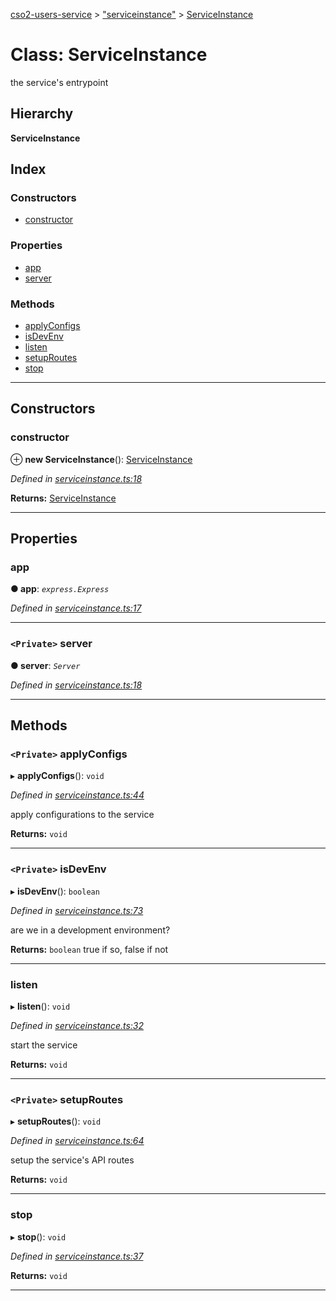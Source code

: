 [cso2-users-service](../README.md) > ["serviceinstance"](../modules/_serviceinstance_.md) > [ServiceInstance](../classes/_serviceinstance_.serviceinstance.md)

# Class: ServiceInstance

the service's entrypoint

## Hierarchy

**ServiceInstance**

## Index

### Constructors

* [constructor](_serviceinstance_.serviceinstance.md#constructor)

### Properties

* [app](_serviceinstance_.serviceinstance.md#app)
* [server](_serviceinstance_.serviceinstance.md#server)

### Methods

* [applyConfigs](_serviceinstance_.serviceinstance.md#applyconfigs)
* [isDevEnv](_serviceinstance_.serviceinstance.md#isdevenv)
* [listen](_serviceinstance_.serviceinstance.md#listen)
* [setupRoutes](_serviceinstance_.serviceinstance.md#setuproutes)
* [stop](_serviceinstance_.serviceinstance.md#stop)

---

## Constructors

<a id="constructor"></a>

###  constructor

⊕ **new ServiceInstance**(): [ServiceInstance](_serviceinstance_.serviceinstance.md)

*Defined in [serviceinstance.ts:18](https://github.com/Ochii/cso2-users-service/blob/53e53f9/src/serviceinstance.ts#L18)*

**Returns:** [ServiceInstance](_serviceinstance_.serviceinstance.md)

___

## Properties

<a id="app"></a>

###  app

**● app**: *`express.Express`*

*Defined in [serviceinstance.ts:17](https://github.com/Ochii/cso2-users-service/blob/53e53f9/src/serviceinstance.ts#L17)*

___
<a id="server"></a>

### `<Private>` server

**● server**: *`Server`*

*Defined in [serviceinstance.ts:18](https://github.com/Ochii/cso2-users-service/blob/53e53f9/src/serviceinstance.ts#L18)*

___

## Methods

<a id="applyconfigs"></a>

### `<Private>` applyConfigs

▸ **applyConfigs**(): `void`

*Defined in [serviceinstance.ts:44](https://github.com/Ochii/cso2-users-service/blob/53e53f9/src/serviceinstance.ts#L44)*

apply configurations to the service

**Returns:** `void`

___
<a id="isdevenv"></a>

### `<Private>` isDevEnv

▸ **isDevEnv**(): `boolean`

*Defined in [serviceinstance.ts:73](https://github.com/Ochii/cso2-users-service/blob/53e53f9/src/serviceinstance.ts#L73)*

are we in a development environment?

**Returns:** `boolean`
true if so, false if not

___
<a id="listen"></a>

###  listen

▸ **listen**(): `void`

*Defined in [serviceinstance.ts:32](https://github.com/Ochii/cso2-users-service/blob/53e53f9/src/serviceinstance.ts#L32)*

start the service

**Returns:** `void`

___
<a id="setuproutes"></a>

### `<Private>` setupRoutes

▸ **setupRoutes**(): `void`

*Defined in [serviceinstance.ts:64](https://github.com/Ochii/cso2-users-service/blob/53e53f9/src/serviceinstance.ts#L64)*

setup the service's API routes

**Returns:** `void`

___
<a id="stop"></a>

###  stop

▸ **stop**(): `void`

*Defined in [serviceinstance.ts:37](https://github.com/Ochii/cso2-users-service/blob/53e53f9/src/serviceinstance.ts#L37)*

**Returns:** `void`

___


